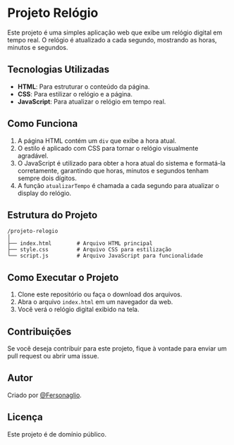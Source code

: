# Projeto Relógio

Este projeto é uma simples aplicação web que exibe um relógio digital em tempo real. O relógio é atualizado a cada segundo, mostrando as horas, minutos e segundos.

## Tecnologias Utilizadas

- **HTML**: Para estruturar o conteúdo da página.
- **CSS**: Para estilizar o relógio e a página.
- **JavaScript**: Para atualizar o relógio em tempo real.

## Como Funciona

1. A página HTML contém um `div` que exibe a hora atual.
2. O estilo é aplicado com CSS para tornar o relógio visualmente agradável.
3. O JavaScript é utilizado para obter a hora atual do sistema e formatá-la corretamente, garantindo que horas, minutos e segundos tenham sempre dois dígitos.
4. A função `atualizarTempo` é chamada a cada segundo para atualizar o display do relógio.

## Estrutura do Projeto

```
/projeto-relogio
│
├── index.html        # Arquivo HTML principal
├── style.css         # Arquivo CSS para estilização
└── script.js         # Arquivo JavaScript para funcionalidade
```

## Como Executar o Projeto

1. Clone este repositório ou faça o download dos arquivos.
2. Abra o arquivo `index.html` em um navegador da web.
3. Você verá o relógio digital exibido na tela.

## Contribuições

Se você deseja contribuir para este projeto, fique à vontade para enviar um pull request ou abrir uma issue.

## Autor

Criado por [@Fersonaglio](https://github.com/Fersonaglio).

## Licença

Este projeto é de domínio público.
